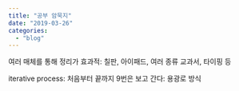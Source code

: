 ```yaml
---
title: "공부 암묵지"
date: "2019-03-26"
categories: 
  - "blog"
---
```


여러 매체를 통해 정리가 효과적: 칠판, 아이패드, 여러 종류 교과서, 타이핑 등

iterative process: 처음부터 끝까지 9번은 보고 간다: 용광로 방식
